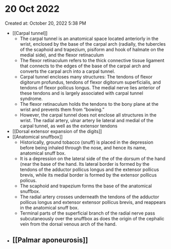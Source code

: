 # 20 Oct 2022

Created at: October 20, 2022 5:38 PM

- [[Carpal tunnel]]
    - The carpal tunnel is an anatomical space located anteriorly in the wrist, enclosed by the base of the carpal arch (radially, the tubercles of the scaphoid and trapezium, pisiform and hook of halmate on the medial side), and the flexor retinaculum
    - The flexor retinaculum refers to the thick connective tissue ligament that connects to the edges of the base of the carpal arch and converts the carpal arch into a carpal tunnel.
    - Carpal tunnel encloses many structures: The tendons of flexor digitorum profundus, tendons of flexor digitorum superficialis, and tendons of flexor pollicus longus. The medial nerve lies anterior of these tendons and is largely associated with carpal tunnel syndrome.
    - The flexor retinaculum holds the tendons to the bony plane at the wrist and prevents them from “bowing.”
    - However, the carpal tunnel does not enclose all structures in the wrist. The radial artery, ulnar artery lie lateral and medial of the carpal tunnel, as well as the extensor tendons
- [[Dorsal extensor expansion of the digits]]
- [[Anatomical snuffbox]]
    - Historically, ground tobacco (snuff) is placed in the depression before being inhaled through the nose, and hence its name, anatomical snuff box.
    - It is a depression on the lateral side of the of the dorsum of the hand (near the base of the hand. Its lateral border is formed by the tendons of the adductor pollicus longus and the extensor pollicus brevis, while its medial border is formed by the extensor pollicus policus.
    - The scaphoid and trapezium forms the base of the anatomical snuffbox.
    - The radial artery crosses underneath the tendons of the adductor pollicus longus and extensor extensor pollicus brevis, and reappears in the anatomical snuff box.
    - Terminal parts of the superficial branch of the radial nerve pass subcutaneously over the snuffbox as does the origin of the cephalic vein from the dorsal venous arch of the hand.
- [[Palmar aponeurosis]]
    -